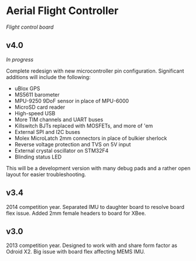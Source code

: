 Aerial Flight Controller
========================
_Flight control board_

v4.0
----
_In progress_

Complete redesign with new microcontroller pin configuration. Significant
additions will include the following:

  * uBlox GPS
  * MS5611 barometer
  * MPU-9250 9DoF sensor in place of MPU-6000
  * MicroSD card reader
  * High-speed USB
  * More TIM channels and UART buses
  * Killswitch BJTs replaced with MOSFETs, and more of 'em
  * External SPI and I2C buses
  * Molex MicroLatch 2mm connectors in place of bulkier sherlock
  * Reverse voltage protection and TVS on 5V input
  * External crystal oscillator on STM32F4
  * Blinding status LED

This will be a development version with many debug pads and a rather open
layout for easier troubleshooting.

v3.4
----
2014 competition year. Separated IMU to daughter board to resolve board flex
issue. Added 2mm female headers to board for XBee.

v3.0
----
2013 competition year. Designed to work with and share form factor as Odroid
X2. Big issue with board flex affecting MEMS IMU.
